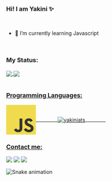 ### Hi! I am Yakini ✨

</br>

- 🌱 I’m currently learning Javascript

</br>

### My Status:

<div>
  <a href="https://github.com/yakiniats">
      <img align="center" src="https://github-readme-stats.vercel.app/api?username=yakiniats&show_icons=true&theme=radical&include_all_commits=true&count_private=true&hide=issues"/>
   <img align="center" height="170" src="https://github-readme-stats.vercel.app/api/top-langs/?username=yakiniats&layout=compact&langs_count=16&theme=radical"/>
</div>

  </br>
  
### Programming Languages:

<div style="display: inline_block">
 <img height="80" align="center" alt="yakiniats" height="80" width="80" src="https://raw.githubusercontent.com/github/explore/80688e429a7d4ef2fca1e82350fe8e3517d3494d/topics/javascript/javascript.png">
 &nbsp;&nbsp;&nbsp;&nbsp;&nbsp;&nbsp;&nbsp;&nbsp;&nbsp;&nbsp;&nbsp;&nbsp;&nbsp;
   <img height="80" align="center" alt="yakiniats" height="90" width="100" src="https://upload.wikimedia.org/wikipedia/commons/thumb/1/10/CSS3_and_HTML5_logos_and_wordmarks.svg/2560px-CSS3_and_HTML5_logos_and_wordmarks.svg.png">
 &nbsp;&nbsp;&nbsp;&nbsp;&nbsp;&nbsp;&nbsp;&nbsp;&nbsp;&nbsp;&nbsp;&nbsp;&nbsp;

### Contact me:

<a href="mailto:yakini.ats@gmail.com"><img src="https://img.shields.io/badge/Gmail-D14836?style=for-the-badge&logo=gmail&logoColor=white"/></a>
<a href="https://https://www.linkedin.com/in/yakini-santos/"><img src="https://img.shields.io/badge/LinkedIn-0077B5?style=for-the-badge&logo=linkedin&logoColor=white"/></a>
<a href="https://twitter.com/essebrilhoemeu"><img src="https://img.shields.io/badge/Twitter-1DA1F2?style=for-the-badge&logo=twitter&logoColor=white"/></a>

  ![Snake animation](https://github.com/yakiniats/yakiniats/blob/output/github-contribution-grid-snake.svg)
